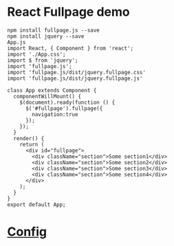# React Fullpage demo

    npm install fullpage.js --save
    npm install jquery --save
    App.js
    import React, { Component } from 'react';
    import './App.css';
    import $ from 'jquery';
    import 'fullpage.js';
    import 'fullpage.js/dist/jquery.fullpage.css'
    import 'fullpage.js/dist/jquery.fullpage.js'

    class App extends Component {
      componentWillMount() {
        $(document).ready(function () {
          $('#fullpage').fullpage({
            navigation:true
          });
        });
      }
      render() {
        return (
          <div id="fullpage">
            <div className="section">Some section1</div>
            <div className="section">Some section2</div>
            <div className="section">Some section3</div>
            <div className="section">Some section4</div>
          </div>
        );
      }
    }
    export default App;


# [Config](https://github.com/alvarotrigo/fullPage.js/tree/master/lang/chinese#fullpagejs)